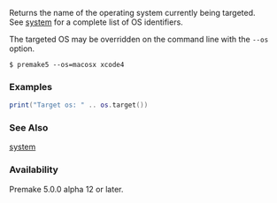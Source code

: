 Returns the name of the operating system currently being targeted.  
See [system](system.md) for a complete list of OS identifiers.

The targeted OS may be overridden on the command line with the `--os` option.
```
$ premake5 --os=macosx xcode4
```

### Examples ###
```lua
print("Target os: " .. os.target())
```

### See Also ###
[system](system.md)

### Availability ###

Premake 5.0.0 alpha 12 or later.

